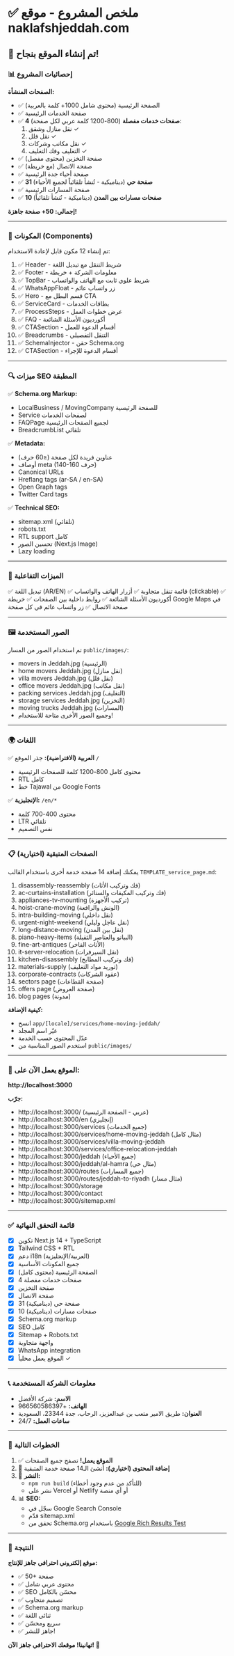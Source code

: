 # ✅ ملخص المشروع - موقع naklafshjeddah.com

## 🎉 تم إنشاء الموقع بنجاح!

### 📊 إحصائيات المشروع

**الصفحات المنشأة:**
- ✅ الصفحة الرئيسية (محتوى شامل 1000+ كلمة بالعربية)
- ✅ صفحة الخدمات الرئيسية
- ✅ **4 صفحات خدمات مفصلة** (800-1200 كلمة عربي لكل صفحة):
  1. نقل منازل وشقق ✓
  2. نقل فلل ✓
  3. نقل مكاتب وشركات ✓
  4. التغليف وفك التغليف ✓
- ✅ صفحة التخزين (محتوى مفصل)
- ✅ صفحة الاتصال (مع خريطة)
- ✅ صفحة أحياء جدة الرئيسية
- ✅ **31 صفحة حي** (ديناميكية - تُنشأ تلقائياً لجميع الأحياء)
- ✅ صفحة المسارات الرئيسية
- ✅ **10 صفحات مسارات بين المدن** (ديناميكية - تُنشأ تلقائياً)

**إجمالي: 50+ صفحة جاهزة!**

---

### 🎨 المكونات (Components)

تم إنشاء 12 مكون قابل لإعادة الاستخدام:
1. ✅ Header - شريط التنقل مع تبديل اللغة
2. ✅ Footer - معلومات الشركة + خريطة
3. ✅ TopBar - شريط علوي ثابت مع الهاتف والواتساب
4. ✅ WhatsAppFloat - زر واتساب عائم
5. ✅ Hero - قسم البطل مع CTA
6. ✅ ServiceCard - بطاقات الخدمات
7. ✅ ProcessSteps - عرض خطوات العمل
8. ✅ FAQ - أكورديون الأسئلة الشائعة
9. ✅ CTASection - أقسام الدعوة للعمل
10. ✅ Breadcrumbs - التنقل التفصيلي
11. ✅ SchemaInjector - حقن Schema.org
12. ✅ CTASection - أقسام الدعوة للإجراء

---

### 🔍 ميزات SEO المطبقة

✅ **Schema.org Markup:**
- LocalBusiness / MovingCompany للصفحة الرئيسية
- Service لصفحات الخدمات
- FAQPage لجميع الصفحات الرئيسية
- BreadcrumbList تلقائي

✅ **Metadata:**
- عناوين فريدة لكل صفحة (≤60 حرف)
- أوصاف meta (140-160 حرف)
- Canonical URLs
- Hreflang tags (ar-SA / en-SA)
- Open Graph tags
- Twitter Card tags

✅ **Technical SEO:**
- sitemap.xml (تلقائي)
- robots.txt
- RTL support كامل
- تحسين الصور (Next.js Image)
- Lazy loading

---

### 📱 الميزات التفاعلية

✅ تبديل اللغة (AR/EN)
✅ قائمة تنقل متجاوبة
✅ أزرار الهاتف والواتساب (clickable)
✅ أكورديون الأسئلة الشائعة
✅ روابط داخلية بين الصفحات
✅ خريطة Google Maps في صفحة الاتصال
✅ زر واتساب عائم في كل صفحة

---

### 🖼️ الصور المستخدمة

تم استخدام الصور من المسار `public/images/`:
- movers in Jeddah.jpg (الرئيسية)
- home movers Jeddah.jpg (نقل منازل)
- villa movers Jeddah.jpg (نقل فلل)
- office movers Jeddah.jpg (نقل مكاتب)
- packing services Jeddah.jpg (التغليف)
- storage services Jeddah.jpg (التخزين)
- moving trucks Jeddah.jpg (المسارات)
- وجميع الصور الأخرى متاحة للاستخدام!

---

### 🌍 اللغات

✅ **العربية (الافتراضية):** جذر الموقع `/`
- محتوى كامل 800-1200 كلمة للصفحات الرئيسية
- RTL كامل
- خط Tajawal من Google Fonts

✅ **الإنجليزية:** `/en/*`
- محتوى 400-700 كلمة
- LTR تلقائي
- نفس التصميم

---

### 📋 الصفحات المتبقية (اختيارية)

يمكنك إضافة 14 صفحة خدمة أخرى باستخدام القالب `TEMPLATE_service_page.md`:

1. disassembly-reassembly (فك وتركيب الأثاث)
2. ac-curtains-installation (فك وتركيب المكيفات والستائر)
3. appliances-tv-mounting (تركيب الأجهزة)
4. hoist-crane-moving (الونش والرافعة)
5. intra-building-moving (نقل داخلي)
6. urgent-night-weekend (نقل عاجل وليلي)
7. long-distance-moving (نقل بين المدن)
8. piano-heavy-items (البيانو والعناصر الثقيلة)
9. fine-art-antiques (الأثاث الفاخر)
10. it-server-relocation (نقل السيرفرات)
11. kitchen-disassembly (فك وتركيب المطابخ)
12. materials-supply (توريد مواد التغليف)
13. corporate-contracts (عقود الشركات)
14. sectors page (صفحة القطاعات)
15. offers page (صفحة العروض)
16. blog pages (مدونة)

**كيفية الإضافة:**
- انسخ `app/[locale]/services/home-moving-jeddah/` 
- غيّر اسم المجلد
- عدّل المحتوى حسب الخدمة
- استخدم الصور المناسبة من `public/images/`

---

### 🚀 الموقع يعمل الآن على:

**http://localhost:3000**

**جرّب:**
- http://localhost:3000/ (عربي - الصفحة الرئيسية)
- http://localhost:3000/en (إنجليزي)
- http://localhost:3000/services (جميع الخدمات)
- http://localhost:3000/services/home-moving-jeddah (مثال كامل)
- http://localhost:3000/services/villa-moving-jeddah
- http://localhost:3000/services/office-relocation-jeddah
- http://localhost:3000/jeddah (جميع الأحياء)
- http://localhost:3000/jeddah/al-hamra (مثال حي)
- http://localhost:3000/routes (جميع المسارات)
- http://localhost:3000/routes/jeddah-to-riyadh (مثال مسار)
- http://localhost:3000/storage
- http://localhost:3000/contact
- http://localhost:3000/sitemap.xml

---

### ✅ قائمة التحقق النهائية

- [x] تكوين Next.js 14 + TypeScript
- [x] Tailwind CSS + RTL
- [x] دعم i18n (العربية/الإنجليزية)
- [x] جميع المكونات الأساسية
- [x] الصفحة الرئيسية (محتوى كامل)
- [x] 4 صفحات خدمات مفصلة
- [x] صفحة التخزين
- [x] صفحة الاتصال
- [x] 31 صفحة حي (ديناميكية)
- [x] 10 صفحات مسارات (ديناميكية)
- [x] Schema.org markup
- [x] SEO كامل
- [x] Sitemap + Robots.txt
- [x] واجهة متجاوبة
- [x] WhatsApp integration
- [x] الموقع يعمل محلياً ✓

---

### 📞 معلومات الشركة المستخدمة

- **الاسم:** شركة الأفضل
- **الهاتف:** +966560586397
- **العنوان:** طريق الامير متعب بن عبدالعزيز، الرحاب، جدة 23344، السعودية
- **ساعات العمل:** 24/7

---

### 🎯 الخطوات التالية

1. ✅ **الموقع يعمل!** تصفح جميع الصفحات
2. 📝 **إضافة المحتوى (اختياري):** أنشئ الـ14 صفحة خدمة المتبقية
3. 🚀 **النشر:** 
   - `npm run build` (للتأكد من عدم وجود أخطاء)
   - نشر على Vercel أو Netlify أو أي منصة
4. 📊 **SEO:**
   - سجّل في Google Search Console
   - قدّم sitemap.xml
   - تحقق من Schema.org باستخدام [Google Rich Results Test](https://search.google.com/test/rich-results)

---

### 🎊 النتيجة

**موقع إلكتروني احترافي جاهز للإنتاج:**
- ✅ 50+ صفحة
- ✅ محتوى عربي شامل
- ✅ SEO محسّن بالكامل
- ✅ تصميم متجاوب
- ✅ Schema.org markup
- ✅ ثنائي اللغة
- ✅ سريع ومحسّن
- ✅ جاهز للنشر!

**تهانينا! موقعك الاحترافي جاهز الآن! 🎉**








